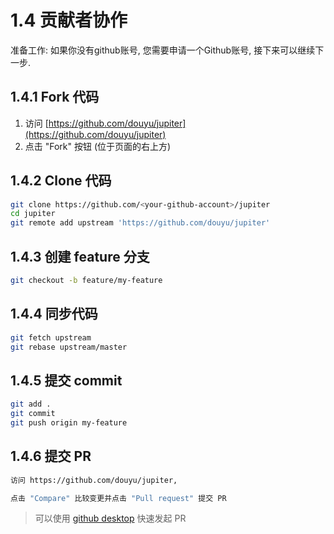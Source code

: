 # 1.4 贡献者协作


准备工作: 如果你没有github账号, 您需要申请一个Github账号, 接下来可以继续下一步.

## 1.4.1 Fork 代码

1. 访问 [https://github.com/douyu/jupiter](https://github.com/douyu/jupiter)
2. 点击 "Fork" 按钮 (位于页面的右上方)

## 1.4.2 Clone 代码

```bash
git clone https://github.com/<your-github-account>/jupiter
cd jupiter
git remote add upstream 'https://github.com/douyu/jupiter'
```

## 1.4.3 创建 feature 分支

```bash
git checkout -b feature/my-feature 
```

## 1.4.4 同步代码

```bash
git fetch upstream
git rebase upstream/master
```

## 1.4.5 提交 commit

```bash
git add .
git commit
git push origin my-feature
```
## 1.4.6 提交 PR

```bash
访问 https://github.com/douyu/jupiter, 

点击 "Compare" 比较变更并点击 "Pull request" 提交 PR
```

> 可以使用 [github desktop](https://desktop.github.com/) 快速发起 PR

